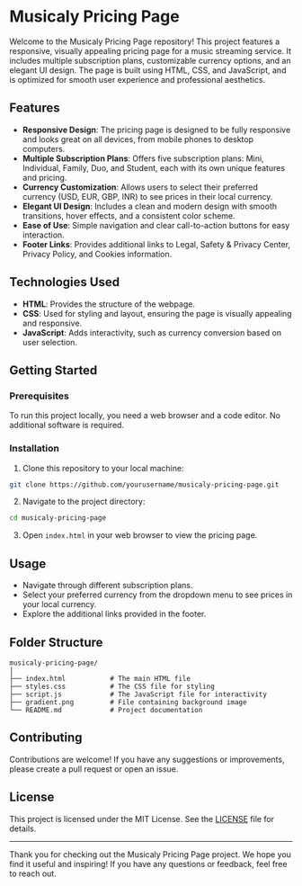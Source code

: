 # Musicaly Pricing Page

Welcome to the Musicaly Pricing Page repository! This project features a responsive, visually appealing pricing page for a music streaming service. It includes multiple subscription plans, customizable currency options, and an elegant UI design. The page is built using HTML, CSS, and JavaScript, and is optimized for smooth user experience and professional aesthetics.

## Features

- **Responsive Design**: The pricing page is designed to be fully responsive and looks great on all devices, from mobile phones to desktop computers.
- **Multiple Subscription Plans**: Offers five subscription plans: Mini, Individual, Family, Duo, and Student, each with its own unique features and pricing.
- **Currency Customization**: Allows users to select their preferred currency (USD, EUR, GBP, INR) to see prices in their local currency.
- **Elegant UI Design**: Includes a clean and modern design with smooth transitions, hover effects, and a consistent color scheme.
- **Ease of Use**: Simple navigation and clear call-to-action buttons for easy interaction.
- **Footer Links**: Provides additional links to Legal, Safety & Privacy Center, Privacy Policy, and Cookies information.

## Technologies Used

- **HTML**: Provides the structure of the webpage.
- **CSS**: Used for styling and layout, ensuring the page is visually appealing and responsive.
- **JavaScript**: Adds interactivity, such as currency conversion based on user selection.

## Getting Started

### Prerequisites

To run this project locally, you need a web browser and a code editor. No additional software is required.

### Installation

1. Clone this repository to your local machine:

```bash
git clone https://github.com/yourusername/musicaly-pricing-page.git
```

2. Navigate to the project directory:

```bash
cd musicaly-pricing-page
```

3. Open `index.html` in your web browser to view the pricing page.

## Usage

- Navigate through different subscription plans.
- Select your preferred currency from the dropdown menu to see prices in your local currency.
- Explore the additional links provided in the footer.

## Folder Structure

```
musicaly-pricing-page/
│
├── index.html           # The main HTML file
├── styles.css           # The CSS file for styling
├── script.js            # The JavaScript file for interactivity
├── gradient.png         # File containing background image
└── README.md            # Project documentation
```

## Contributing

Contributions are welcome! If you have any suggestions or improvements, please create a pull request or open an issue.

## License

This project is licensed under the MIT License. See the [LICENSE](LICENSE) file for details.

---

Thank you for checking out the Musicaly Pricing Page project. We hope you find it useful and inspiring! If you have any questions or feedback, feel free to reach out.
